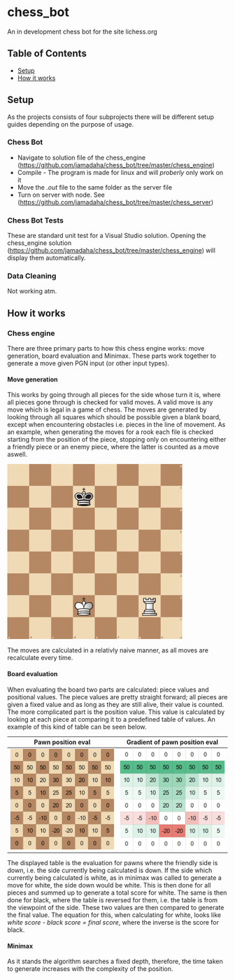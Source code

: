 # chess_bot
An in development chess bot for the site lichess.org

## Table of Contents
* [Setup](#setup)
* [How it works](#how-it-works)

## Setup
As the projects consists of four subprojects there will be different setup guides depending on the purpose of usage.

### Chess Bot
* Navigate to solution file of the chess_engine (https://github.com/jamadaha/chess_bot/tree/master/chess_engine)
* Compile - The program is made for linux and will *proberly* only work on it
* Move the *.out* file to the same folder as the server file 
* Turn on server with node. See (https://github.com/jamadaha/chess_bot/tree/master/chess_server)

### Chess Bot Tests
These are standard unit test for a Visual Studio solution. Opening the chess_engine solution (https://github.com/jamadaha/chess_bot/tree/master/chess_engine) will display them automatically.

### Data Cleaning
Not working atm. 

## How it works
### Chess engine
There are three primary parts to how this chess engine works: move generation, board evaluation and Minimax. These parts work together to generate a move given PGN input (or other input types).
#### Move generation
This works by going through all pieces for the side whose turn it is, where all pieces gone through is checked for valid moves. A valid move is any move which is legal in a game of chess. The moves are generated by looking through all squares which should be possible given a blank board, except when encountering obstacles i.e. pieces in the line of movement. As an example, when generating the moves for a rook each file is checked starting from the position of the piece, stopping only on encountering either a friendly piece or an enemy piece, where the latter is counted as a move aswell. 

![](move_generation.gif)

The moves are calculated in a relativly naive manner, as all moves are recalculate every time. 

#### Board evaluation
When evaluating the board two parts are calculated: piece values and positional values.
The piece values are pretty straight forward; all pieces are given a fixed value and as long as they are still alive, their value is counted.
The more complicated part is the position value. This value is calculated by looking at each piece at comparing it to a predefined table of values. An example of this kind of table can be seen below.

Pawn position eval           |  Gradient of pawn position eval
:---------------------------:|:-------------------------:
![](pawn_eval_position.png)  |  ![](pawn_eval_position_gradient.png)

The displayed table is the evaluation for pawns where the friendly side is down, i.e. the side currently being calculated is down. If the side which currently being calculated is white, as in minimax was called to generate a move for white, the side down would be white. This is then done for all pieces and summed up to generate a total score for white. The same is then done for black, where the table is reversed for them, i.e. the table is from the viewpoint of the side. These two values are then compared to generate the final value. The equation for this, when calculating for white, looks like *white score - black score = final score*, where the inverse is the score for black.

#### Minimax
As it stands the algorithm searches a fixed depth, therefore, the time taken to generate increases with the complexity of the position.

